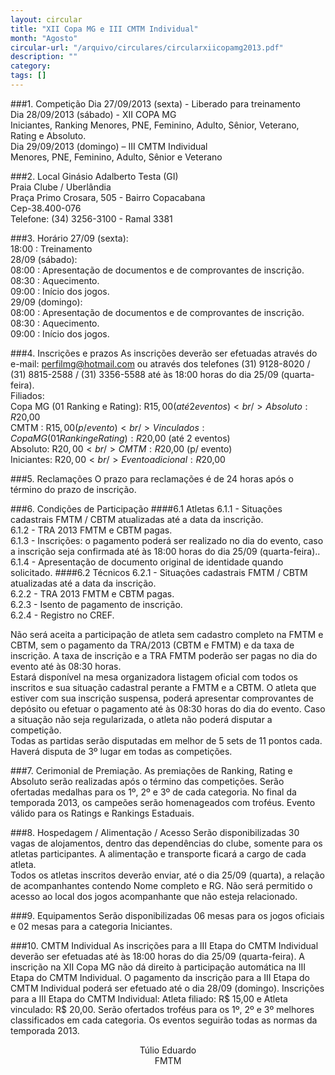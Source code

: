 ```yaml
---
layout: circular
title: "XII Copa MG e III CMTM Individual"
month: "Agosto"
circular-url: "/arquivo/circulares/circularxiicopamg2013.pdf"
description: ""
category:
tags: []
---
```


###1. Competição
Dia 27/09/2013 (sexta) - Liberado para treinamento<br/>
Dia 28/09/2013 (sábado) - XII COPA MG<br/>
Iniciantes, Ranking Menores, PNE, Feminino, Adulto, Sênior, Veterano, Rating e Absoluto.<br/>
Dia 29/09/2013 (domingo) – III CMTM Individual<br/>
Menores, PNE, Feminino, Adulto, Sênior e Veterano

###2. Local
Ginásio Adalberto Testa (GI)<br/>
Praia Clube / Uberlândia <br/>
Praça Primo Crosara, 505 - Bairro Copacabana <br/>
Cep-38.400-076 <br/>
Telefone: (34) 3256-3100 - Ramal 3381

###3. Horário
27/09 (sexta): <br/>
  18:00 : Treinamento<br/>
28/09 (sábado): <br/>
  08:00 : Apresentação de documentos e de comprovantes de inscrição. <br/>
  08:30 : Aquecimento. <br/>
  09:00 : Início dos jogos. <br/>
29/09 (domingo): <br/>
  08:00 : Apresentação de documentos e de comprovantes de inscrição. <br/>
  08:30 : Aquecimento. <br/>
  09:00 : Início dos jogos.

###4. Inscrições e prazos
As inscrições deverão ser efetuadas através do e-mail: perfilmg@hotmail.com ou através dos telefones (31) 9128-8020 / (31) 8815-2588 / (31) 3356-5588 até às 18:00 horas do dia 25/09 (quarta-feira). <br/>
Filiados: <br/>
  Copa MG (01 Ranking e Rating): R$15,00 (até 2 eventos)<br/>
  Absoluto: R$20,00<br/>
  CMTM : R$15,00 (p/ evento)<br/>
  Vinculados: Copa MG (01 Ranking e Rating): R$20,00 (até 2 eventos)<br/>
  Absoluto: R$20,00 <br/>
  CMTM: R$20,00 (p/ evento)<br/>
  Iniciantes: R$20,00 <br/>
  Evento adicional: R$20,00

###5. Reclamações
O prazo para reclamações é de 24 horas após o término do prazo de inscrição.

###6. Condições de Participação
####6.1 Atletas
  6.1.1 - Situações cadastrais FMTM / CBTM atualizadas até a data da inscrição.<br/>
  6.1.2 - TRA 2013 FMTM e CBTM pagas.<br/>
  6.1.3 - Inscrições: o pagamento poderá ser realizado no dia do evento, caso a
inscrição seja confirmada até às 18:00 horas do dia 25/09 (quarta-feira)..<br/>
  6.1.4 - Apresentação de documento original de identidade quando solicitado.
####6.2 Técnicos
  6.2.1 - Situações cadastrais FMTM / CBTM atualizadas até a data da inscrição.<br/>
  6.2.2 - TRA 2013 FMTM e CBTM pagas.<br/>
  6.2.3 - Isento de pagamento de inscrição.<br/>
  6.2.4 - Registro no CREF.

Não será aceita a participação de atleta sem cadastro completo na FMTM e
CBTM, sem o pagamento da TRA/2013 (CBTM e FMTM) e da taxa de inscrição. A
taxa de inscrição e a TRA FMTM poderão ser pagas no dia do evento até às
08:30 horas. <br/>
Estará disponível na mesa organizadora listagem oficial com todos os inscritos e
sua situação cadastral perante a FMTM e a CBTM. O atleta que estiver com sua
inscrição suspensa, poderá apresentar comprovantes de depósito ou efetuar o
pagamento até às 08:30 horas do dia do evento. Caso a situação não seja
regularizada, o atleta não poderá disputar a competição. <br/>
Todas as partidas serão disputadas em melhor de 5 sets de 11 pontos cada.
Haverá disputa de 3º lugar em todas as competições.

###7. Cerimonial de Premiação.
As premiações de Ranking, Rating e Absoluto serão realizadas após o término das competições. Serão ofertadas medalhas para os 1º, 2º e 3º de cada categoria. No final da temporada 2013, os campeões serão homenageados com troféus. Evento válido para os Ratings e Rankings Estaduais.

###8. Hospedagem / Alimentação / Acesso
Serão disponibilizadas 30 vagas de alojamentos, dentro das dependências do
clube, somente para os atletas participantes. A alimentação e transporte ficará a
cargo de cada atleta. <br/>
Todos os atletas inscritos deverão enviar, até o dia 25/09 (quarta), a relação de
acompanhantes contendo Nome completo e RG. Não será permitido o acesso
ao local dos jogos acompanhante que não esteja relacionado.

###9. Equipamentos
Serão disponibilizadas 06 mesas para os jogos oficiais e 02 mesas para a categoria Iniciantes.

###10. CMTM Individual
As inscrições para a III Etapa do CMTM Individual deverão ser efetuadas até às 18:00 horas do dia 25/09 (quarta-feira). A inscrição na XII Copa MG não dá direito à participação automática na III Etapa do CMTM Individual. O pagamento da inscrição para a III Etapa do CMTM Individual poderá ser efetuado até o dia 28/09 (domingo). Inscrições para a III Etapa do CMTM Individual: Atleta filiado: R$ 15,00 e Atleta vinculado: R$ 20,00. Serão ofertados troféus para os 1º, 2º e 3º melhores classificados em cada categoria. Os eventos seguirão todas as normas da temporada 2013.

<center>
  Túlio Eduardo <br/>
  FMTM
</center>


